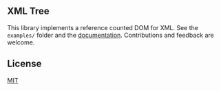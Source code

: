 ## XML Tree
This library implements a reference counted DOM for XML. See the `examples/` folder and the [documentation](https://sbstp.github.io/rust-xml-tree/xml_tree/).
Contributions and feedback are welcome.


## License
[MIT](https://github.com/SBSTP/rust-igd/blob/master/LICENSE)
